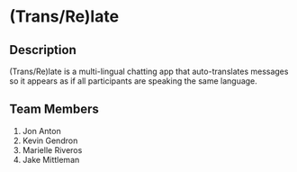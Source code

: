 # (Trans/Re)late

## Description
(Trans/Re)late is a multi-lingual chatting app that auto-translates messages so it appears as if all participants are speaking the same language.

## Team Members
1. Jon Anton
2. Kevin Gendron
3. Marielle Riveros
4. Jake Mittleman

